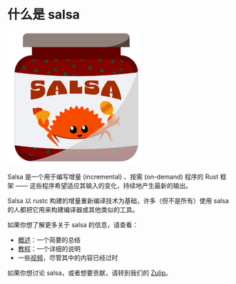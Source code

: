 <!-- master#1363d78 --->

# 什么是 salsa

<img src="https://raw.githubusercontent.com/salsa-rs/logo/main/FerrisSalsa4-01.svg" alt="" width="300"/>

Salsa 是一个用于编写增量 (incremental) 、按需 (on-demand) 程序的 Rust 框架 ——
这些程序希望适应其输入的变化，持续地产生最新的输出。

Salsa 以 rustc 构建的增量重新编译技术为基础，许多（但不是所有）使用 salsa
的人都把它用来构建编译器或其他类似的工具。

如果你想了解更多关于 salsa 的信息，请查看：

* [概述](./overview.md)：一个简要的总结
* [教程](./tutorial.md)：一个详细的说明
* 一些[视频](./videos.md)，尽管其中的内容已经过时

如果你想讨论 salsa，或者想要贡献，请转到我们的 [Zulip](https://salsa.zulipchat.com/)。
